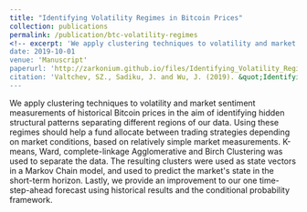 ```yaml
---
title: "Identifying Volatility Regimes in Bitcoin Prices"
collection: publications
permalink: /publication/btc-volatility-regimes
<!-- excerpt: 'We apply clustering techniques to volatility and market sentiment measurements of historical Bitcoin prices in the aim of identifying hidden structural patterns separating different regions of our data. Using these regimes should help a fund allocate between trading strategies depending on market conditions, based on relatively simple market measurements. K-means, Ward, complete-linkage Agglomerative and Birch Clustering was used to separate the data. The resulting clusters were used as state vectors in a Markov Chain model, and used to predict the market's state in the short-term horizon. Lastly, we provide an improvement to our one time-step-ahead forecast using historical results and the conditional probability framework.' -->
date: 2019-10-01
venue: 'Manuscript'
paperurl: 'http://zarkonium.github.io/files/Identifying_Volatility_Regimes_in_Bitcoin_Prices.pdf'
citation: 'Valtchev, SZ., Sadiku, J. and Wu, J. (2019). &quot;Identifying Volatility Regimes in Bitcoin Prices&quot; <i>Manuscript</i>.'
---
```

We apply clustering techniques to volatility and market sentiment measurements of historical Bitcoin prices in the aim of identifying hidden structural patterns separating different regions of our data. Using these regimes should help a fund allocate between trading strategies depending on market conditions, based on relatively simple market measurements. K-means, Ward, complete-linkage Agglomerative and Birch Clustering was used to separate the data. The resulting clusters were used as state vectors in a Markov Chain model, and used to predict the market's state in the short-term horizon. Lastly, we provide an improvement to our one time-step-ahead forecast using historical results and the conditional probability framework.
